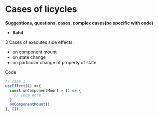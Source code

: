 # Cases of licycles

**Suggestions, questions, cases, complex cases(be specific with code)**

- **Sahil**

3 Cases of executes side effects:
- on component mount
- on state change
- on particular change of property of state

Code

```js
// case 1
useEffect(() =>{
  const onComponentMount = () => {
    // code ehre
  }
  onComponentMount()
}, [])
````
